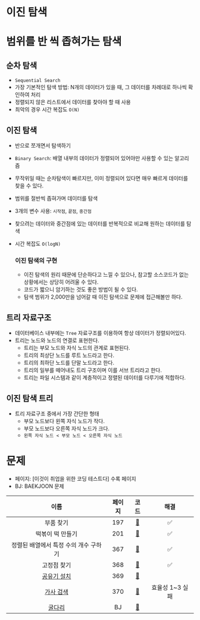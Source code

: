 # 이진 탐색

# 범위를 반 씩 좁혀가는 탐색

## 순차 탐색
- `Sequential Search`
- 가장 기본적인 탐색 방법: N개의 데이터가 있을 때, 그 데이터를 차례대로 하나씩 확인하여 처리
- 정렬되지 않은 리스트에서 데이터를 찾아야 할 때 사용
- 최악의 경우 시간 복잡도 `O(N)`

## 이진 탐색

- 반으로 쪼개면서 탐색하기
- `Binary Search`: 배열 내부의 데이터가 정렬되어 있어야만 사용할 수 있는 알고리즘
- 무작위일 때는 순차탐색이 빠르지만, 이미 정렬되어 있다면 매우 빠르게 데이터를 찾을 수 있다.
- 범위를 절반씩 좁혀가며 데이터를 탐색
- 3개의 변수 사용: `시작점`, `끝점`, `중간점`
- 찾으려는 데이터와 중간점에 있는 데이터를 반복적으로 비교해 원하는 데이터를 탐색
- 시간 복잡도 `O(logN)`

  ### 이진 탐색의 구현
  - 이진 탐색의 원리 때문에 단순하다고 느낄 수 있으나, 참고할 소스코드가 없는 상황에서는 상당히 어려울 수 있다.
  - 코드가 짧으니 암기하는 것도 좋은 방법이 될 수 있다.
  - 탐색 범위가 2,000만을 넘어갈 때 이진 탐색으로 문제에 접근해볼만 하다.

## 트리 자료구조
- 데이터베이스 내부에는 `Tree` 자료구조를 이용하여 항상 데이터가 정렬되어있다.
- 트리는 노드와 노드의 연결로 표현한다.
  - 트리는 부모 노드와 자식 노드의 관계로 표현된다.
  - 트리의 최상단 노드를 루트 노드라고 한다.
  - 트리의 최하단 노드를 단말 노드라고 한다.
  - 트리의 일부를 떼어내도 트리 구조이며 이를 서브 트리라고 한다.
  - 트리는 파일 시스템과 같이 계층적이고 정렬된 데이터를 다루기에 적합하다.

## 이진 탐색 트리
- 트리 자료구조 중에서 가장 간단한 형태
  - 부모 노드보다 왼쪽 자식 노드가 작다.
  - 부모 노드보다 오른쪽 자식 노드가 크다.
  - `왼쪽 자식 노드 < 부모 노드 < 오른쪽 자식 노드`

# 문제

- 페이지: [이것이 취업을 위한 코딩 테스트다] 수록 페이지
- BJ: BAEKJOON 문제

|이름|페이지|코드|해결|
|:---:|:---:|:---:|:---:|
|부품 찾기|197|[🚀](./부품찾기.java)|✅|
|떡볶이 떡 만들기|201|[🚀](./떡볶이떡만들기.java)|✅|
|정렬된 배열에서 특정 수의 개수 구하기|367|[🚀](./정렬된배열에서특정수의개수구하기.java)|✅|
|고정점 찾기|368|[🚀](./고정점찾기.java)|✅|
|[공유기 설치](https://www.acmicpc.net/problem/2110)|369|[🚀](./공유기설치.java)||
|[가사 검색](https://programmers.co.kr/learn/courses/30/lessons/60060)|370|[🚀](./가사검색.java)|효율성 1~3 실패|
|[굴다리](https://www.acmicpc.net/problem/17266)|BJ|[🚀](./굴다리.java)||

